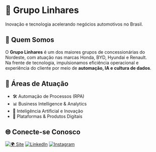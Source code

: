 # 🚀 Grupo Linhares

Inovação e tecnologia acelerando negócios automotivos no Brasil.

## 🏢 Quem Somos
O **Grupo Linhares** é um dos maiores grupos de concessionárias do Nordeste, com atuação nas marcas Honda, BYD, Hyundai e Renault.  
Na frente de tecnologia, impulsionamos eficiência operacional e experiência do cliente por meio de **automação, IA e cultura de dados**.

## 🧠 Áreas de Atuação
- 🛠️ Automação de Processos (RPA)
- 📊 Business Intelligence & Analytics
- 🤖 Inteligência Artificial e Inovação
- 🧭 Plataformas & Produtos Digitais


## 🌐 Conecte-se Conosco
[![🌍 Site](https://img.shields.io/badge/Site-Grupo%20Linhares-0A66C2?style=flat&logo=google-chrome&logoColor=white)](https://www.grupolinhares.com.br)
[![LinkedIn](https://img.shields.io/badge/LinkedIn-Grupo%20Linhares-0A66C2?style=flat&logo=linkedin&logoColor=white)](https://www.linkedin.com/company/grupo-linhares/)
[![Instagram](https://img.shields.io/badge/Instagram-@grupolinhares-E4405F?style=flat&logo=instagram&logoColor=white)](https://www.instagram.com/grupolinhares/)
 


